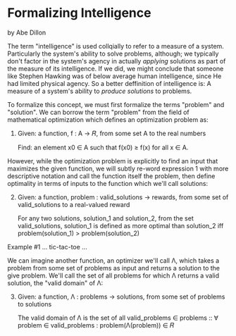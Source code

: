 # Formalizing Intelligence
by Abe Dillon

The term "intelligence" is used collqially to refer to a measure of a system. Particularly the system's ability to solve problems, although; we typically don't factor in the system's agency in actually *applying* solutions as part of the measure of its intelligence. If we did, we might conclude that someone like Stephen Hawking was of below average human intelligence, since He had limited physical agency. So a better deffinition of intelligence is: A measure of a system's ability to *produce solutions* to problems.

To formalize this concept, we must first formalize the terms "problem" and "solution". We can borrow the term "problem" from the field of mathematical optimization which defines an optimization problem as: 

1) Given: a function, f : A → 𝑅, from some set A to the real numbers

   Find: an element x0 ∈ A such that f(x0) ≥ f(x) for all x ∈ A.

However, while the optimization problem is explicitly to find an input that maximizes the given function, we will subtly re-word expression 1 with more descriptive notation and call the function itself the problem, then define optimality in terms of inputs to the function which we'll call solutions:

2) Given: a function, problem : valid_solutions → rewards, from some set of valid_solutions to a real-valued reward

   For any two solutions, solution_1 and solution_2, from the set valid_solutions, solution_1 is defined as more optimal than solution_2 iff problem(solution_1) > problem(solution_2)

Example #1
... tic-tac-toe ...

We can imagine another function, an optimizer we'll call Λ, which takes a problem from some set of problems as input and returns a solution to the give problem. We'll call the set of all problems for which Λ returns a valid solution, the "valid domain" of Λ: 

3) Given: a function, Λ : problems → solutions, from some set of problems to solutions

   The valid domain of Λ is the set of all valid_problems ∈ problems :: ∀ problem ∈ valid_problems : problem(Λ(problem)) ∈ 𝑅





